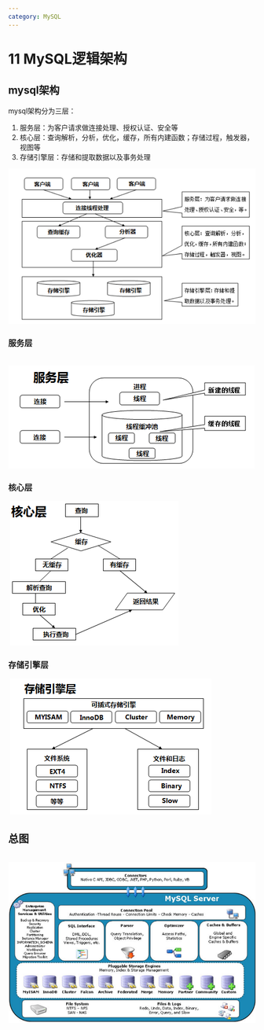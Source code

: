 ```yaml
---
category: MySQL
---
```

# 11 MySQL逻辑架构

## mysql架构

mysql架构分为三层：

1. 服务层：为客户请求做连接处理、授权认证、安全等
2. 核心层：查询解析，分析，优化，缓存，所有内建函数；存储过程，触发器，视图等
3. 存储引擎层：存储和提取数据以及事务处理

![](images/1.png)

### 服务层

​         ![](images/1-1581242308187.png)

### 核心层

​         ![](images/1-1581242354457.png)

### 存储引擎层

​         ![](images/1-1581242634333.png)

## 总图

​         ![](images/1-1581242670762.png)